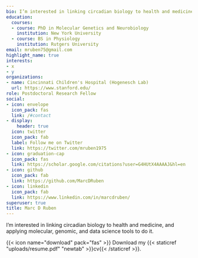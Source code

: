 ```yaml
---
bio: I’m interested in linking circadian biology to health and medicine, and applying molecular, genomic, and data science tools to do it.
education:
  courses:
  - course: PhD in Molecular Genetics and Neurobiology
    institution: New York University
  - course: BS in Physiology
    institution: Rutgers University
email: mruben75@gmail.com
highlight_name: true
interests:
- x
- y
organizations:
- name: Cincinnati Children's Hospital (Hogenesch Lab)
  url: https://www.stanford.edu/
role: Postdoctoral Research Fellow
social:
- icon: envelope
  icon_pack: fas
  link: /#contact
- display:
    header: true
  icon: twitter
  icon_pack: fab
  label: Follow me on Twitter
  link: https://twitter.com/mruben1975
- icon: graduation-cap
  icon_pack: fas
  link: https://scholar.google.com/citations?user=G4HUtX4AAAAJ&hl=en
- icon: github
  icon_pack: fab
  link: https://github.com/MarcDRuben
- icon: linkedin
  icon_pack: fab
  link: https://www.linkedin.com/in/marcdruben/
superuser: true
title: Marc D Ruben
---
```


I’m interested in linking circadian biology to health and medicine, and applying molecular, genomic, and data science tools to do it.


{{< icon name="download" pack="fas" >}} Download my {{< staticref "uploads/resume.pdf" "newtab" >}}cv{{< /staticref >}}.
